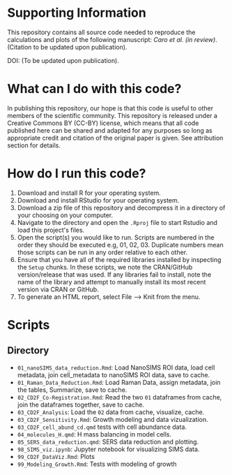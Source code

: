# Supporting Information

This repository contains all source code needed to reproduce the calculations and plots of the following manuscript: *Caro et al. (in review)*. (Citation to be updated upon publication).

DOI: (To be updated upon publication).


# What can I do with this code?

In publishing this repository, our hope is that this code is useful to other members of the scientific community. This repository is released under a Creative Commons BY (CC-BY) license, which means that all code published here can be shared and adapted for any purposes so long as appropriate credit and citation of the original paper is given. See attribution section for details.

# How do I run this code?

1. Download and install R for your operating system.
2. Download and install RStudio for your operating system.
3. Download a zip file of this repository and decompress it in a directory of your choosing on your computer.
4. Navigate to the directory and open the `.Rproj` file to start Rstudio and load this project's files.
5. Open the script(s) you would like to run. Scripts are numbered in the order they should be executed e.g, 01, 02, 03. Duplicate numbers mean those scripts can be run in any order relative to each other.
6. Ensure that you have all of the required libraries installed by inspecting the `Setup` chunks. In these scripts, we note the CRAN/GitHub version/release that was used. If any libraries fail to install, note the name of the library and attempt to manually install its most recent version via CRAN or GitHub.
7. To generate an HTML report, select File --> Knit from the menu.


# Scripts

## Directory

- `01_nanoSIMS_data_reduction.Rmd`: Load NanoSIMS ROI data, load cell metadata, join cell_metadata to nanoSIMS ROI data, save to cache.
- `01_Raman_Data_Reduction.Rmd`: Load Raman Data, assign metadata, join the tables, Summarize, save to cache.
- `02_CD2F_Co-Registration.Rmd`: Read the two `01` dataframes from cache, join the dataframes together, save to cache.
- `03_CD2F_Analysis`: Load the `02` data from cache, visualize, cache.
- `03_CD2F_Sensitivity.Rmd`: Growth modeling and data vizualization.
- `03_CD2F_cell_abund_cd.qmd` tests with cell abundance data.
- `04_molecules_H.qmd`: H mass balancing in model cells.
- `05_SERS_data_reduction.qmd`: SERS data reduction and plotting.
- `98_SIMS_viz.ipynb`: Jupyter notebook for visualizing SIMS data.
- `99_CD2F_DataViz.Rmd`: Plots
- `99_Modeling_Growth.Rmd`: Tests with modeling of growth
